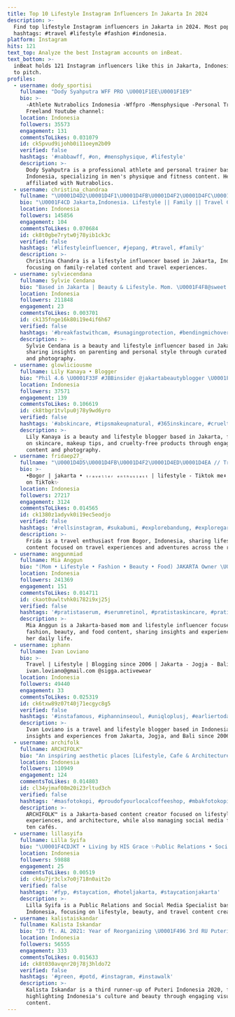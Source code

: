 ```yaml
---
title: Top 10 Lifestyle Instagram Influencers In Jakarta In 2024
description: >-
  Find top lifestyle Instagram influencers in Jakarta in 2024. Most popular
  hashtags: #travel #lifestyle #fashion #indonesia.
platform: Instagram
hits: 121
text_top: Analyze the best Instagram accounts on inBeat.
text_bottom: >-
  inBeat holds 121 Instagram influencers like this in Jakarta, Indonesia for you
  to pitch.
profiles:
  - username: dody_sportisi
    fullname: "Dody Syahputra WFF PRO \U0001F1EE\U0001F1E9"
    bio: >-
      -Athlete Nutrabolics Indonesia -Wffpro -Mensphysique -Personal Trainer
      Freeland Youtube channel:
    location: Indonesia
    followers: 35573
    engagement: 131
    commentsToLikes: 0.031079
    id: ck5pvud9ijohb0i11oeym2b09
    verified: false
    hashtags: '#nabbawff, #on, #mensphysique, #lifestyle'
    description: >-
      Dody Syahputra is a professional athlete and personal trainer based in
      Indonesia, specializing in men's physique and fitness content. He is
      affiliated with Nutrabolics.
  - username: christina_chandraa
    fullname: "\U0001D4D2\U0001D4F1\U0001D4FB\U0001D4F2\U0001D4FC\U0001D4FD\U0001D4F2\U0001D4F7\U0001D4EA \U0001D4EC\U0001D4F1\U0001D4EA\U0001D4F7\U0001D4ED\U0001D4FB\U0001D4EA"
    bio: "\U0001F4CD Jakarta,Indonesia. Lifestyle || Family || Travel CCHANDRAAKLOOK ✨business inquiries \U0001F48CWA +6281802086666 PA Helni #christinachandraareview"
    location: Indonesia
    followers: 145856
    engagement: 104
    commentsToLikes: 0.070684
    id: ck8t0gbe7rytw0j78yib1ck3c
    verified: false
    hashtags: '#lifestyleinfluencer, #jepang, #travel, #family'
    description: >-
      Christina Chandra is a lifestyle influencer based in Jakarta, Indonesia,
      focusing on family-related content and travel experiences.
  - username: sylviecendana
    fullname: Sylvie Cendana
    bio: "Based in Jakarta | Beauty & Lifestyle. Mom. \U0001F4F8@sweet.escape code 10SYLVIE for 10% - \U0001F4F2collab: +62 812 88148009 (Alicia) LINE: sylviecendanateam"
    location: Indonesia
    followers: 211848
    engagement: 23
    commentsToLikes: 0.003701
    id: ck135fnge16k80i19e4if6h67
    verified: false
    hashtags: '#breakfastwithcam, #sunagingprotection, #bendingmichover, #lovinmike'
    description: >-
      Sylvie Cendana is a beauty and lifestyle influencer based in Jakarta,
      sharing insights on parenting and personal style through curated content
      and photography.
  - username: glowliciousme
    fullname: Lily Kanaya • Blogger
    bio: "Phil 4.6 \U0001F33F #JBBinsider @jakartabeautyblogger \U0001F4CDJakarta Beauty & Lifestyle Blogger \U0001F4F7 Sony A6400 50mm 1.8 ✉️ hi@glowlicious.me"
    location: Indonesia
    followers: 37571
    engagement: 139
    commentsToLikes: 0.106619
    id: ck8tbgr1tvlpu0j78y9wd6yro
    verified: false
    hashtags: '#abskincare, #tipsmakeupnatural, #365inskincare, #crueltyfreeskincare'
    description: >-
      Lily Kanaya is a beauty and lifestyle blogger based in Jakarta, focusing
      on skincare, makeup tips, and cruelty-free products through engaging
      content and photography.
  - username: fridaep27_
    fullname: "\U0001D4D5\U0001D4FB\U0001D4F2\U0001D4ED\U0001D4EA // Traveller Addict"
    bio: >-
      •Bogor | jakarta • ₜᵣₐᵥₑₗₗₑᵣ ₑₙₜₕᵤₛᵢₐₛₜ | lifestyle - Tiktok me⬇️ | Lebih
      on TikTok✨
    location: Indonesia
    followers: 27217
    engagement: 3124
    commentsToLikes: 0.014565
    id: ck1380z1adyvk0i19ec5eodjo
    verified: false
    hashtags: '#rellsinstagram, #sukabumi, #explorebandung, #exploregarut'
    description: >-
      Frida is a travel enthusiast from Bogor, Indonesia, sharing lifestyle
      content focused on travel experiences and adventures across the region.
  - username: anggunmiad
    fullname: Mia Anggun
    bio: "(Mom • Lifestyle • Fashion • Beauty • Food) JAKARTA Owner \U0001F457 @anggunmiadd \U0001F4E7miaanggun1708@gmail.com (081909777792) Momscers, AII"
    location: Indonesia
    followers: 241369
    engagement: 151
    commentsToLikes: 0.014711
    id: ckaot0uwltvhk0i782i9xj25j
    verified: false
    hashtags: '#pratistaserum, #serumretinol, #pratistaskincare, #pratistaindonesia'
    description: >-
      Mia Anggun is a Jakarta-based mom and lifestyle influencer focused on
      fashion, beauty, and food content, sharing insights and experiences from
      her daily life.
  - username: iphann
    fullname: Ivan Loviano
    bio: >-
      Travel | Lifestyle | Blogging since 2006 | Jakarta - Jogja - Bali Contact:
      ivan.loviano@gmail.com @sigga.activewear
    location: Indonesia
    followers: 49440
    engagement: 33
    commentsToLikes: 0.025319
    id: ck6txw89z07t40j71ecgyc8g5
    verified: false
    hashtags: '#instafamous, #iphanninseoul, #uniqloplusj, #earliertoday'
    description: >-
      Ivan Loviano is a travel and lifestyle blogger based in Indonesia, sharing
      insights and experiences from Jakarta, Jogja, and Bali since 2006.
  - username: archifolk
    fullname: ARCHIFOLK™
    bio: "An inspiring aesthetic places [Lifestyle, Cafe & Architecture] \U0001F4CDJakarta ✨Socmed manager 10+ cafe \U0001F447\U0001F3FBJoin grup wa gratis “Cafe Owner”"
    location: Indonesia
    followers: 110949
    engagement: 124
    commentsToLikes: 0.014803
    id: cl34yjmaf08m20i23rltud3ch
    verified: false
    hashtags: '#masfotokopi, #proudofyourlocalcoffeeshop, #mbakfotokopi, #archifolk'
    description: >-
      ARCHIFOLK™ is a Jakarta-based content creator focused on lifestyle, café
      experiences, and architecture, while also managing social media for over
      ten cafés.
  - username: lillasyifa
    fullname: Lilla Syifa
    bio: "\U0001F4CDJKT • Living by HIS Grace ✨Public Relations • Social Media Specialist \U0001F3ACLifestyle | Beauty | Travel Content Creator \U0001F48Cbusiness inq: DM/email \U0001F447\U0001F3FB"
    location: Indonesia
    followers: 59888
    engagement: 25
    commentsToLikes: 0.00519
    id: ck6u7jr3clx7o0j718n0ait2o
    verified: false
    hashtags: '#fyp, #staycation, #hoteljakarta, #staycationjakarta'
    description: >-
      Lilla Syifa is a Public Relations and Social Media Specialist based in
      Indonesia, focusing on lifestyle, beauty, and travel content creation.
  - username: kalistaiskandar
    fullname: Kalista Iskandar
    bio: "ID ft. AL 2021: Year of Reorganizing \U0001F496 3rd RU Puteri Indonesia 2020 \U0001F4E9 DM for Business Enquires #UncoveringIndonesia"
    location: Indonesia
    followers: 56555
    engagement: 333
    commentsToLikes: 0.015633
    id: ck8t030avqnr20j78j3hldo72
    verified: false
    hashtags: '#green, #potd, #instagram, #instawalk'
    description: >-
      Kalista Iskandar is a third runner-up of Puteri Indonesia 2020, focused on
      highlighting Indonesia's culture and beauty through engaging visual
      content.
---
```


